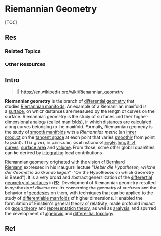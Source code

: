 # Riemannian Geometry

[TOC]



## Res
### Related Topics


### Other Resources



## Intro
> 🔗 https://en.wikipedia.org/wiki/Riemannian_geometry

**Riemannian geometry** is the branch of [differential geometry](https://en.wikipedia.org/wiki/Differential_geometry "Differential geometry") that studies [Riemannian manifolds](https://en.wikipedia.org/wiki/Riemannian_manifold "Riemannian manifold"). An example of a Riemannian manifold is a [surface](https://en.wikipedia.org/wiki/Surface_\(mathematics\) "Surface (mathematics)"), on which distances are measured by the length of curves on the surface. Riemannian geometry is the study of surfaces and their higher-dimensional analogs (called manifolds), in which distances are calculated along curves belonging to the manifold. Formally, Riemannian geometry is the study of [smooth manifolds](https://en.wikipedia.org/wiki/Manifold "Manifold") with a _Riemannian metric_ (an [inner product](https://en.wikipedia.org/wiki/Inner_product "Inner product") on the [tangent space](https://en.wikipedia.org/wiki/Tangent_space "Tangent space") at each point that varies [smoothly](https://en.wikipedia.org/wiki/Smooth_function "Smooth function") from point to point). This gives, in particular, local notions of [angle](https://en.wikipedia.org/wiki/Angle "Angle"), [length of curves](https://en.wikipedia.org/wiki/Arc_length "Arc length"), [surface area](https://en.wikipedia.org/wiki/Surface_area "Surface area") and [volume](https://en.wikipedia.org/wiki/Volume "Volume"). From those, some other global quantities can be derived by [integrating](https://en.wikipedia.org/wiki/Integral "Integral") local contributions.

Riemannian geometry originated with the vision of [Bernhard Riemann](https://en.wikipedia.org/wiki/Bernhard_Riemann "Bernhard Riemann") expressed in his inaugural lecture "_Ueber die Hypothesen, welche der Geometrie zu Grunde liegen_" ("On the Hypotheses on which Geometry is Based"). It is a very broad and abstract generalization of the [differential geometry of surfaces](https://en.wikipedia.org/wiki/Differential_geometry_of_surfaces "Differential geometry of surfaces") in [**R**3](https://en.wikipedia.org/wiki/Three-dimensional_space "Three-dimensional space"). Development of Riemannian geometry resulted in synthesis of diverse results concerning the geometry of surfaces and the behavior of [geodesics](https://en.wikipedia.org/wiki/Geodesic "Geodesic") on them, with techniques that can be applied to the study of [differentiable manifolds](https://en.wikipedia.org/wiki/Differentiable_manifold "Differentiable manifold") of higher dimensions. It enabled the formulation of [Einstein](https://en.wikipedia.org/wiki/Albert_Einstein "Albert Einstein")'s [general theory of relativity](https://en.wikipedia.org/wiki/General_theory_of_relativity "General theory of relativity"), made profound impact on [group theory](https://en.wikipedia.org/wiki/Group_theory "Group theory") and [representation theory](https://en.wikipedia.org/wiki/Representation_theory "Representation theory"), as well as [analysis](https://en.wikipedia.org/wiki/Global_analytic_function "Global analytic function"), and spurred the development of [algebraic](https://en.wikipedia.org/wiki/Algebraic_topology "Algebraic topology") and [differential topology](https://en.wikipedia.org/wiki/Differential_topology "Differential topology").



## Ref
